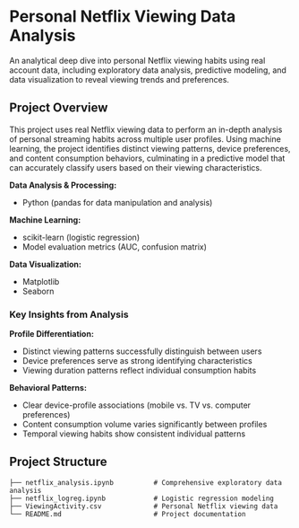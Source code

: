 # Personal Netflix Viewing Data Analysis

An analytical deep dive into personal Netflix viewing habits using real account data, including exploratory data analysis, predictive modeling, and data visualization to reveal viewing trends and preferences.

## Project Overview

This project uses real Netflix viewing data to perform an in-depth analysis of personal streaming habits across multiple user profiles. Using machine learning, the project identifies distinct viewing patterns, device preferences, and content consumption behaviors, culminating in a predictive model that can accurately classify users based on their viewing characteristics.

**Data Analysis & Processing:**
- Python (pandas for data manipulation and analysis)

**Machine Learning:**
- scikit-learn (logistic regression)
- Model evaluation metrics (AUC, confusion matrix)

**Data Visualization:**
- Matplotlib
- Seaborn

### Key Insights from Analysis

**Profile Differentiation:**
- Distinct viewing patterns successfully distinguish between users
- Device preferences serve as strong identifying characteristics
- Viewing duration patterns reflect individual consumption habits

**Behavioral Patterns:**
- Clear device-profile associations (mobile vs. TV vs. computer preferences)
- Content consumption volume varies significantly between profiles
- Temporal viewing habits show consistent individual patterns

## Project Structure

```
├── netflix_analysis.ipynb          # Comprehensive exploratory data analysis
├── netflix_logreg.ipynb            # Logistic regression modeling
├── ViewingActivity.csv             # Personal Netflix viewing data
└── README.md                       # Project documentation
```
